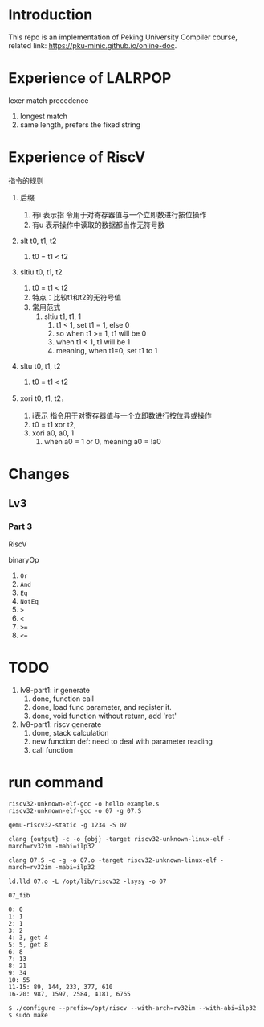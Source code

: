 
# Introduction

This repo is an implementation of Peking University Compiler course, related link: https://pku-minic.github.io/online-doc. 


# Experience of LALRPOP

lexer match precedence
1. longest match
2. same length, prefers the fixed string

# Experience of RiscV

指令的规则
1. 后缀
   1. 有i 表示指 令用于对寄存器值与一个立即数进行按位操作
   2. 有u 表示操作中读取的数据都当作无符号数


2. slt t0, t1, t2
   1. t0 = t1 < t2
3. sltiu t0, t1, t2
   1. t0 = t1 < t2
   2. 特点：比较t1和t2的无符号值
   3. 常用范式
      1. sltiu t1, t1, 1
         1. t1 < 1, set t1 = 1, else 0
         2. so when t1 >= 1, t1 will be 0
         3. when t1 < 1, t1 will be 1
         4. meaning, when t1=0, set t1 to 1
4. sltu t0, t1, t2
   1. t0 = t1 < t2
5. xori t0, t1, t2， 
   1. i表示 指令用于对寄存器值与一个立即数进行按位异或操作
   2. t0 = t1 xor t2, 
   3. xori a0, a0, 1
      1. when a0 = 1 or 0, meaning a0 = !a0

# Changes

## Lv3

### Part 3

RiscV

binaryOp
1. `Or`
2. `And`
3. `Eq`
4. `NotEq`
5. `>`
6. `<`
7. `>=`
8. `<=`


# TODO

1. lv8-part1: ir generate
   1. done, function call
   2. done, load func parameter, and register it.
   3. done, void function without return, add 'ret'
2. lv8-part1: riscv generate
   1. done, stack calculation
   2. new function def: need to deal with parameter reading
   3. call function


# run command

```shell
riscv32-unknown-elf-gcc -o hello example.s
riscv32-unknown-elf-gcc -o 07 -g 07.S

qemu-riscv32-static -g 1234 -S 07

clang {output} -c -o {obj} -target riscv32-unknown-linux-elf -march=rv32im -mabi=ilp32

clang 07.S -c -g -o 07.o -target riscv32-unknown-linux-elf -march=rv32im -mabi=ilp32

ld.lld 07.o -L /opt/lib/riscv32 -lsysy -o 07

07_fib

0: 0
1: 1
2: 1
3: 2
4: 3, get 4
5: 5, get 8
6: 8
7: 13
8: 21
9: 34
10: 55
11-15: 89, 144, 233, 377, 610
16-20: 987, 1597, 2584, 4181, 6765

$ ./configure --prefix=/opt/riscv --with-arch=rv32im --with-abi=ilp32
$ sudo make


```

